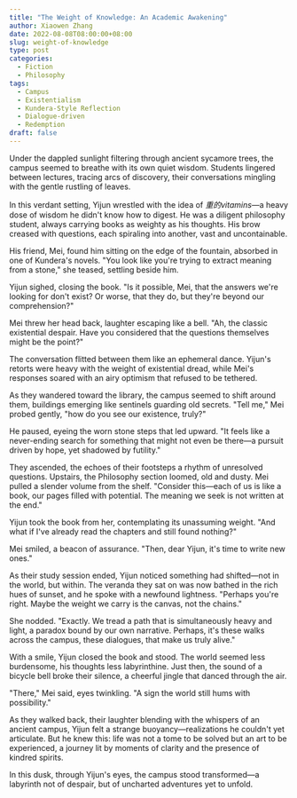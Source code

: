 ```yaml
---
title: "The Weight of Knowledge: An Academic Awakening"
author: Xiaowen Zhang
date: 2022-08-08T08:00:00+08:00
slug: weight-of-knowledge
type: post
categories:
  - Fiction
  - Philosophy
tags:
  - Campus
  - Existentialism
  - Kundera-Style Reflection
  - Dialogue-driven
  - Redemption
draft: false
---
```


Under the dappled sunlight filtering through ancient sycamore trees, the campus seemed to breathe with its own quiet wisdom. Students lingered between lectures, tracing arcs of discovery, their conversations mingling with the gentle rustling of leaves.

In this verdant setting, Yijun wrestled with the idea of *重的vitamins*—a heavy dose of wisdom he didn't know how to digest. He was a diligent philosophy student, always carrying books as weighty as his thoughts. His brow creased with questions, each spiraling into another, vast and uncontainable.

His friend, Mei, found him sitting on the edge of the fountain, absorbed in one of Kundera's novels. "You look like you're trying to extract meaning from a stone," she teased, settling beside him.

Yijun sighed, closing the book. "Is it possible, Mei, that the answers we're looking for don't exist? Or worse, that they do, but they're beyond our comprehension?"

Mei threw her head back, laughter escaping like a bell. "Ah, the classic existential despair. Have you considered that the questions themselves might be the point?"

The conversation flitted between them like an ephemeral dance. Yijun's retorts were heavy with the weight of existential dread, while Mei's responses soared with an airy optimism that refused to be tethered.

As they wandered toward the library, the campus seemed to shift around them, buildings emerging like sentinels guarding old secrets. "Tell me," Mei probed gently, "how do you see our existence, truly?"

He paused, eyeing the worn stone steps that led upward. "It feels like a never-ending search for something that might not even be there—a pursuit driven by hope, yet shadowed by futility."

They ascended, the echoes of their footsteps a rhythm of unresolved questions. Upstairs, the Philosophy section loomed, old and dusty. Mei pulled a slender volume from the shelf. "Consider this—each of us is like a book, our pages filled with potential. The meaning we seek is not written at the end."

Yijun took the book from her, contemplating its unassuming weight. "And what if I've already read the chapters and still found nothing?"

Mei smiled, a beacon of assurance. "Then, dear Yijun, it's time to write new ones."

As their study session ended, Yijun noticed something had shifted—not in the world, but within. The veranda they sat on was now bathed in the rich hues of sunset, and he spoke with a newfound lightness. "Perhaps you're right. Maybe the weight we carry is the canvas, not the chains."

She nodded. "Exactly. We tread a path that is simultaneously heavy and light, a paradox bound by our own narrative. Perhaps, it's these walks across the campus, these dialogues, that make us truly alive."

With a smile, Yijun closed the book and stood. The world seemed less burdensome, his thoughts less labyrinthine. Just then, the sound of a bicycle bell broke their silence, a cheerful jingle that danced through the air.

"There," Mei said, eyes twinkling. "A sign the world still hums with possibility."

As they walked back, their laughter blending with the whispers of an ancient campus, Yijun felt a strange buoyancy—realizations he couldn't yet articulate. But he knew this: life was not a tome to be solved but an art to be experienced, a journey lit by moments of clarity and the presence of kindred spirits.

In this dusk, through Yijun's eyes, the campus stood transformed—a labyrinth not of despair, but of uncharted adventures yet to unfold.